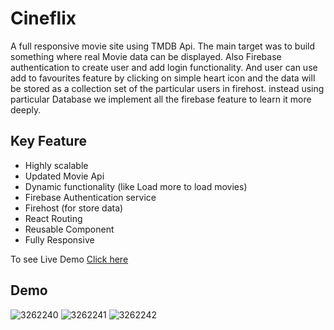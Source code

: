 # Cineflix
A full responsive movie site using TMDB Api. The main target was to build something where real Movie data can be displayed. Also Firebase authentication to create user and add login functionality. And user can use add to favourites feature by clicking on simple heart icon and the data will be stored as a collection set of the particular users in firehost. instead using particular Database we implement all the firebase feature to learn it more deeply.
## Key Feature
<ul>
<li>Highly scalable</li>
<li>Updated Movie Api</li>
<li>Dynamic functionality (like Load more to load movies)</li>
<li>Firebase Authentication service</li>
<li>Firehost (for store data)</li>
<li>React Routing</li>
<li>Reusable Component</li>
<li>Fully Responsive</li>
</ul>
To see Live Demo <a href="https://cineflix-446.netlify.app/#/">Click here</a>

## Demo
![3262240](https://user-images.githubusercontent.com/74701997/194726734-89cf6aa6-96ba-444b-973f-e47b45fa965b.jpg)
![3262241](https://user-images.githubusercontent.com/74701997/194726746-5a0982d6-9e45-4ce1-ae85-5d289a856dc4.jpg)
![3262242](https://user-images.githubusercontent.com/74701997/194726750-aa0ecc41-fb2f-4845-9c1e-3b9e30f4cdd1.jpg)
